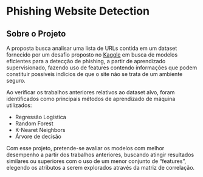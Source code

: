 # Phishing Website Detection

## Sobre o Projeto
A proposta busca analisar uma lista de URLs contida em um dataset fornecido por um desafio proposto no [Kaggle](https://www.kaggle.com/dnyaneshsatpute/phishing-webiste-detection/notebook) em busca de modelos eficientes para a detecção de phishing, a partir de aprendizado supervisionado, 
fazendo uso de features contendo informações que podem constituir possíveis indícios de que o site não se trata de um 
ambiente seguro.

Ao verificar os trabalhos anteriores relativos ao dataset alvo, foram identificados como principais métodos de aprendizado
de máquina utilizados:
- Regressão Logística 
- Random Forest
- K-Nearet Neighbors  
- Árvore de decisão

Com esse projeto, pretende-se avaliar os modelos com melhor desempenho a partir dos trabalhos anteriores, buscando atingir 
resultados similares ou superiores com o uso de um menor conjunto de “features”, elegendo os atributos a serem explorados 
através da matriz de correlação.
